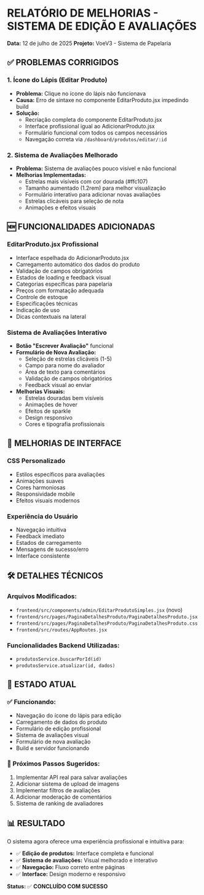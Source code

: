 # RELATÓRIO DE MELHORIAS - SISTEMA DE EDIÇÃO E AVALIAÇÕES
**Data:** 12 de julho de 2025
**Projeto:** VoeV3 - Sistema de Papelaria

## ✅ PROBLEMAS CORRIGIDOS

### 1. **Ícone do Lápis (Editar Produto)**
- **Problema:** Clique no ícone do lápis não funcionava
- **Causa:** Erro de sintaxe no componente EditarProduto.jsx impedindo build
- **Solução:** 
  - Recriação completa do componente EditarProduto.jsx
  - Interface profissional igual ao AdicionarProduto.jsx
  - Formulário funcional com todos os campos necessários
  - Navegação correta via `/dashboard/produtos/editar/:id`

### 2. **Sistema de Avaliações Melhorado**
- **Problema:** Sistema de avaliações pouco visível e não funcional
- **Melhorias Implementadas:**
  - Estrelas mais visíveis com cor dourada (#ffc107)
  - Tamanho aumentado (1.2rem) para melhor visualização
  - Formulário interativo para adicionar novas avaliações
  - Estrelas clicáveis para seleção de nota
  - Animações e efeitos visuais

## 🆕 FUNCIONALIDADES ADICIONADAS

### **EditarProduto.jsx Profissional**
- Interface espelhada do AdicionarProduto.jsx
- Carregamento automático dos dados do produto
- Validação de campos obrigatórios
- Estados de loading e feedback visual
- Categorias específicas para papelaria
- Preços com formatação adequada
- Controle de estoque
- Especificações técnicas
- Indicação de uso
- Dicas contextuais na lateral

### **Sistema de Avaliações Interativo**
- **Botão "Escrever Avaliação"** funcional
- **Formulário de Nova Avaliação:**
  - Seleção de estrelas clicáveis (1-5)
  - Campo para nome do avaliador
  - Área de texto para comentários
  - Validação de campos obrigatórios
  - Feedback visual ao enviar
- **Melhorias Visuais:**
  - Estrelas douradas bem visíveis
  - Animações de hover
  - Efeitos de sparkle
  - Design responsivo
  - Cores e tipografia profissionais

## 🎨 MELHORIAS DE INTERFACE

### **CSS Personalizado**
- Estilos específicos para avaliações
- Animações suaves
- Cores harmoniosas
- Responsividade mobile
- Efeitos visuais modernos

### **Experiência do Usuário**
- Navegação intuitiva
- Feedback imediato
- Estados de carregamento
- Mensagens de sucesso/erro
- Interface consistente

## 🛠️ DETALHES TÉCNICOS

### **Arquivos Modificados:**
- `frontend/src/components/admin/EditarProdutoSimples.jsx` (novo)
- `frontend/src/pages/PaginaDetalhesProduto/PaginaDetalhesProduto.jsx`
- `frontend/src/pages/PaginaDetalhesProduto/PaginaDetalhesProduto.css`
- `frontend/src/routes/AppRoutes.jsx`

### **Funcionalidades Backend Utilizadas:**
- `produtosService.buscarPorId(id)`
- `produtosService.atualizar(id, dados)`

## 🚀 ESTADO ATUAL

### **✅ Funcionando:**
- Navegação do ícone do lápis para edição
- Carregamento de dados do produto
- Formulário de edição profissional
- Sistema de avaliações visual
- Formulário de nova avaliação
- Build e servidor funcionando

### **🔄 Próximos Passos Sugeridos:**
1. Implementar API real para salvar avaliações
2. Adicionar sistema de upload de imagens
3. Implementar filtros de avaliações
4. Adicionar moderação de comentários
5. Sistema de ranking de avaliadores

## 📊 RESULTADO

O sistema agora oferece uma experiência profissional e intuitiva para:
- ✅ **Edição de produtos:** Interface completa e funcional
- ✅ **Sistema de avaliações:** Visual melhorado e interativo
- ✅ **Navegação:** Fluxo correto entre páginas
- ✅ **Interface:** Design moderno e responsivo

**Status:** ✅ **CONCLUÍDO COM SUCESSO**
